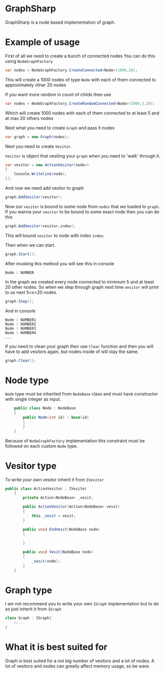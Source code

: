 # GraphSharp
GraphSharp is a node based implementation of graph.

# Example of usage

First of all we need to create a bunch of connected nodes
You can do this using `NodeGraphFactory`
```cs
var nodes = NodeGraphFactory.CreateConnected<Node>(1000,20);
```

This will create a 1000 nodes of type `Node` with each of them connected to approximately other 20 nodes

If you want more random in count of childs then use

```cs
var nodes = NodeGraphFactory.CreateRandomConnected<Node>(1000,5,20);
```

Which will create 1000 nodes with each of them connected to at least 5 and at max 20 others nodes

Next what you need to create `Graph` and pass it nodes

```cs
var graph = new Graph(nodes);
```

Next you need to create `Vesitor`.

`Vesitor` is object that vesiting your `graph` when you need to 'walk' through it.

```cs
var vesitor = new ActionVesitor(node=>
{
    Console.Writeline(node);
});
```
And now we need add vesitor to graph

```cs
graph.AddVesitor(vesitor);
```
Now our `vesitor` is bound to some node from `nodes` that we loaded to `graph`.
If you wanna your `vesitor` to be bound to some exact node then you can do this

```cs
graph.AddVesitor(vesitor,index);
```

This will bound `vesitor` to node with index `index`.

Then when we can start.

```cs
graph.Start();
```

After invoking this method you will see this in console 
```
Node : NUMBER
```

In the graph we created every node connected to minimum 5 and at least 20 other nodes.
So when we step through graph next time `vesitor` will print to us next 5<x<20 nodes.

```cs
graph.Step();
```

And in console

```
Node : NUMBER1
Node : NUMBER2
Node : NUMBER3
Node : NUMBER4
...
```

If you need to clean your graph then use `Clear` function and then you will have to add vesitors again, but nodes inside of 
will stay the same.
```cs
graph.Clear();
```

# Node type
`Node` type must be inherited from `NodeBase` class and must have constructor with single integer as input.
```cs
    public class Node : NodeBase
    {
        public Node(int id) : base(id)
        {
        }
    }
```

Because of `NodeGraphFactory` implementation this constraint must be followed on each custom `Node` type.

# Vesitor type

To write your own vesitor inherit it from `IVesitor`

```cs
public class ActionVesitor : IVesitor
    {
        private Action<NodeBase> _vesit;

        public ActionVesitor(Action<NodeBase> vesit)
        {
            this._vesit = vesit;
        }

        public void EndVesit(NodeBase node)
        {
            
        }

        public void Vesit(NodeBase node)
        {   
            _vesit(node);
        }
    }
```

# Graph type

I am not recommend you to write your own `IGraph` implementation but to do so just inherit it from `IGraph`

```cs
class Graph : IGraph{
    //...
}
```

# What it is best suited for

Graph is best suited for a not big number of vesitors and a lot of nodes.
A lot of vesitors and nodes can greatly affect memory usage, so be ware.
